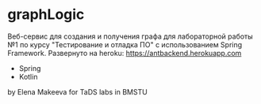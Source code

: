 # graphLogic
Веб-сервис для создания и получения графа для лабораторной работы №1 по курсу "Тестирование и отладка ПО" с использованием Spring Framework.
Развернуто на heroku: https://antbackend.herokuapp.com

* Spring
* Kotlin

by Elena Makeeva for TaDS labs in BMSTU
